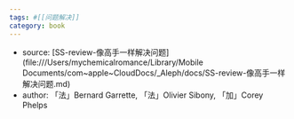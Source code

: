 ```yaml
---
tags: #[[问题解决]]
category: book
---
```


- source: [SS-review-像高手一样解决问题](file:///Users/mychemicalromance/Library/Mobile Documents/com~apple~CloudDocs/_Aleph/docs/SS-review-像高手一样解决问题.md)
- author: 「法」Bernard Garrette, 「法」Olivier Sibony, 「加」Corey Phelps